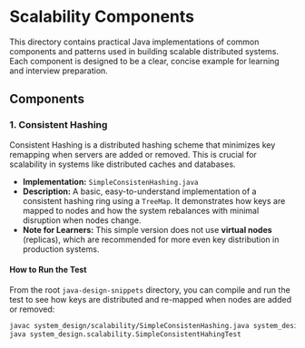 # Scalability Components

This directory contains practical Java implementations of common components and patterns used in building scalable distributed systems. Each component is designed to be a clear, concise example for learning and interview preparation.

## Components

### 1. Consistent Hashing

Consistent Hashing is a distributed hashing scheme that minimizes key remapping when servers are added or removed. This is crucial for scalability in systems like distributed caches and databases.

*   **Implementation:** `SimpleConsistenHashing.java`
*   **Description:** A basic, easy-to-understand implementation of a consistent hashing ring using a `TreeMap`. It demonstrates how keys are mapped to nodes and how the system rebalances with minimal disruption when nodes change.
*   **Note for Learners:** This simple version does not use **virtual nodes** (replicas), which are recommended for more even key distribution in production systems.

#### How to Run the Test

From the root `java-design-snippets` directory, you can compile and run the test to see how keys are distributed and re-mapped when nodes are added or removed:

```bash
javac system_design/scalability/SimpleConsistenHashing.java system_design/scalability/SimpleConsistentHahingTest.java
java system_design.scalability.SimpleConsistentHahingTest
```

